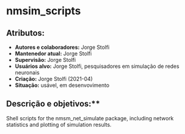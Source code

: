 # nmsim_scripts

## Atributos:

  + **Autores e colaboradores:** Jorge Stolfi
  + **Mantenedor atual:** Jorge Stolfi
  + **Supervisão:** Jorge Stolfi
  + **Usuários alvo:** Jorge Stolfi, pesquisadores em simulação de redes neuronais
  + **Criação:** Jorge Stolfi (2021-04)
  + **Situação:** usável, em desenvovimento

## Descrição e objetivos:**
   
  Shell scripts for the nmsm_net_simulate package, including
  network statistics and plotting of simulation results.

